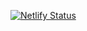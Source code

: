 [![Netlify Status](https://api.netlify.com/api/v1/badges/63d834b0-1d88-4665-864b-8e5e0083c2d2/deploy-status)](https://app.netlify.com/sites/awesome-ptolemy-33b50b/deploys)
